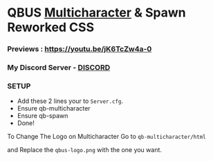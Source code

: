 # QBUS [Multicharacter](https://github.com/qbcore-framework/qb-multicharacter) & Spawn Reworked CSS

### Previews : https://youtu.be/jK6TcZw4a-0

### My Discord Server - [DISCORD](https://discord.gg/jSDMuNjpuw)

### SETUP 
- Add these 2 lines your to `Server.cfg`.
- Ensure qb-multicharacter 
- Ensure qb-spawn
- Done!

To Change The Logo on Multicharacter Go to `qb-multicharacter/html`

and Replace the `qbus-logo.png` with the one you want.
